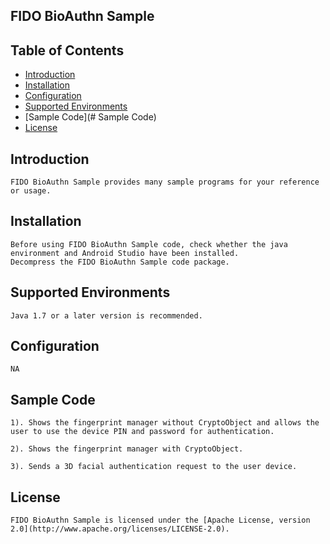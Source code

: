 ## FIDO BioAuthn Sample


## Table of Contents

 * [Introduction](#introduction)
 * [Installation](#installation)
 * [Configuration ](#configuration )
 * [Supported Environments](#supported-environments)
 * [Sample Code](# Sample Code)
 * [License](#license)


## Introduction
    FIDO BioAuthn Sample provides many sample programs for your reference or usage.


## Installation
    Before using FIDO BioAuthn Sample code, check whether the java environment and Android Studio have been installed.
    Decompress the FIDO BioAuthn Sample code package.

## Supported Environments
	Java 1.7 or a later version is recommended.

## Configuration
    NA


## Sample Code

    1). Shows the fingerprint manager without CryptoObject and allows the user to use the device PIN and password for authentication.

    2). Shows the fingerprint manager with CryptoObject.

    3). Sends a 3D facial authentication request to the user device.


##  License
    FIDO BioAuthn Sample is licensed under the [Apache License, version 2.0](http://www.apache.org/licenses/LICENSE-2.0).


